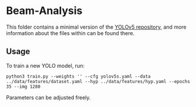 # Beam-Analysis

This folder contains a minimal version of the [YOLOv5 repository](https://github.com/ultralytics/yolov5), and more information about the files within can be found there.

## Usage

To train a new YOLO model, run:

```
python3 train.py --weights '' --cfg yolov5s.yaml --data ../data/features/dataset.yaml --hyp ../data/features/hyp.yaml --epochs 35 --img 1280
```

Parameters can be adjusted freely.
